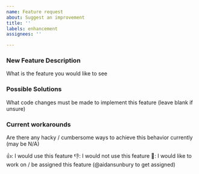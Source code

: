 ```yaml
---
name: Feature request
about: Suggest an improvement
title: ''
labels: enhancement
assignees: ''

---
```


### New Feature Description
What is the feature you would like to see

### Possible Solutions
What code changes must be made to implement this feature (leave blank if unsure)

### Current workarounds
Are there any hacky / cumbersome ways to achieve this behavior currently (may be N/A)

👍: I would use this feature
👎: I would not use this feature
🚀: I would like to work on / be assigned this feature (@aidansunbury to get assigned)
